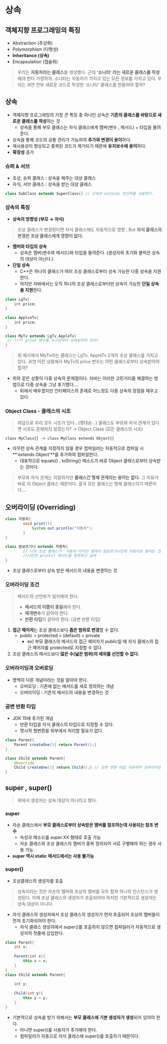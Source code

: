 # 상속

## 객체지향 프로그래밍의 특징

- Abstraction (추상화)
- Polymorphism (다형성)
- **Inheritance (상속)**
- Encapsulation (캡슐화)

> 우리는 **자동차라는 클래스**를 생성했다. 근데 **‘소나타’ 라는 새로운 클래스를 작성**해야 한다 가정하자. 소나타는 자동차가 가지고 있는 모든 정보를 가지고 있다. 우리는 과연 전부 새로운 코드로 작성한 ‘소나타’ 클래스를 만들어야 할까?
>

## 상속

- 객체지향 프로그래밍의 가장 큰 특징 중 하나인 상속은 **기존의 클래스를 바탕으로 새로운 클래스를 작성**하는 것
    - 상속을 통해 부모 클래스는 자식 클래스에게 멤버(변수 , 메서드) + 타입을 물려준다.
- 상속을 통해 코드의 공통 관리가 가능하여 **추가와 변경이 용이**하다.
- 재사용성이 향상되고 중복된 코드가 제거되기 때문에 **유지보수에 용이**하다.
- **확장성** 증가

### 슈퍼 & 서브

- 조상, 슈퍼 클래스 : 상속을 해주는 대상 클래스
- 자식, 서브 클래스 : 상속을 받는 대상 클래스

```java
class SubClass extends SuperClass{} // 상속은 extends 연산자를 사용한다.
```

### 상속의 특징

- **상속의 방향성 (부모 → 자식)**

> 조상 클래스가 변경된다면 자식 클래스에도 자동적으로 영향 , But **자식 클래스의 변경은 조상 클래스에게 영향이 없다.**
>
- **멤버와 타입의 상속**
    - 상속은 멤버(변수와 메서드)와 타입을 물려준다. (생성자와 초기화 블럭은 상속의 대상이 아닌다.)
- **단일 상속**
    - C++은 하나의 클래스가 여러 조상 클래스로부터 상속 가능한 다중 상속을 지원한다.
    - 하지만 자바에서는 오직 하나의 조상 클래스로부터만 상속이 가능한 **단일 상속을 지원**한다.

```java
class LgTv{
	int price;
}

class ApplceTv{
	int price;
}

class MyTv extends LgTv,AppleTv{
 // ???? price 변수를 누구로부터 상속받아야 하지?
}
```

> 위 예시에서 MyTv라는 클래스는 LgTv, AppleTv 2개의 조상 클래스를 가지고 있다. 과연 이런 상황에서 MyTv의 price 변수는 어떤 클래스로부터 상속받아야 할까?
>
- 위와 같은 상황이 다중 상속의 문제점이다. 자바는 이러한 고민거리를 해결하는 방법으로 다중 상속을 그냥 포기했다….
    - 뒤에서 배우겠지만 인터페이스의 존재로 어느정도 다중 상속의 장점을 채우고 있다.

### Object Class - 클래스의 시조

> 여담으로 우리 모두 시조가 있다…(몇대손…) 클래스도 부모와 자식 관계가 있다면 시조도 존재하지 않겠는가? → Object Class (모든 클래스의 시조)
>

```
class MyClass{} -> class MyClass extends Object{}
```

- 아무런 상속 관계를 지정하지 않을 경우 컴파일러는 자동적으로 컴파일 시 **‘extends Object’**를 추가하여 컴파일한다.
    - 대표적으로 equals() , toString() 메소드가 바로 Object 클래스로부터 상속받는 것이다.

> 부모와 자식 관계는 지정하지만 **클래스간 형제 관계라는 용어는 없다.** 그 이유가 바로 이 Object 클래스 때문이다. 결국 모든 클래스는 형제 클래스이기 때문이다….
>

## 오버라이딩 (Overriding)

```java
class 자동차{
		void print(){
			System.out.println("자동차");
		}
}

class 람보르기니 extends 자동차{
		// 나의 조상 클래스가 '자동차'이지만 명색이 람보르기니인데 자동차로 불리는 건..... 
		//나만의 print() 메서드를 정의하고 싶어
}
```

- 조상 클래스로부터 상속 받은 메서드의 내용을 변경하는 것

### 오버라이딩 조건

> 메서드의 선언부가 일치해야 한다.
>
> - **메서드의 이름이 동일**해야 한다.
> - **매개변수**가 같아야 한다.
> - **반환 타입**이 같아야 한다. (공변 반환 타입)
1. **접근 제어자**는 조상 클래스보다 **좁은 범위로 변경**할 수 없다.
    - public > protected > (default) > private
        - ex) 부모 클래스의 메서드의 접근 제어자가 public일 때 자식 클래스의 접근 제어자를 protected로 지정할 수 없다.
2. 조상 클래스의 메서드보다 **많은 수(넓은 범위)의 예외를 선언할 수 없다.**

### 오버라이딩과 오버로딩

- 명백히 다른 개념이라는 것을 알아야 한다.
    - 오버로딩 : 기존에 없는 메서드를 새로 정의하는 개념
    - 오버라이딩 : 기존의 메서드의 내용을 변경하는 것

### 공변 반환 타입

- JDK 15에 추가된 개념
    - 반환 타입을 자식 클래스의 타입으로 지정할 수 있다.
    - 명시적 형변환을 외부에서 처리할 필요가 없다.

```java
class Parent{
	Parent createOne(){ return Parent();}
}

class Child extends Parent{
	@Override
	Child createOne(){ return Child();} // 공변 반환 타입 사용하여 오버라이딩
}
```

## super , super()

> 위에서 생성자는 상속 대상이 아니라고 했다.
>

### super

- 자손 클래스에서 **부모 클래스로부터 상속받은 멤버를 참조하는데 사용되는  참조 변수**
    - 속성과 메소드를 super.XX 형태로 호출 가능
    - 자손 클래스와 조상 클래스의 멤버가 중복 정의되어 서로 구별해야 하는 경우 사용 가능
- **super 역시 static 메서드에서는 사용 불가능**

### super()

- 조상클래스의 생성자를 호출

> 상속이라는 것은 자손의 멤버와 조상의 멤버를 모두 합쳐 하나의 인스턴스가 생성된다. 이때 조상 클래스의 생성자가 호출되어야 하지만 기본적으로 생성자는 상속 대상이 아니다.
>
- 자식 클래스의 생성자에서 조상 클래스의 생성자가 먼저 호출되어 조상의 멤버들이 먼저 초기화되어야 한다.
    - 자식 클래스 생성자에서 super()를 호출하지 않으면 컴파일러가 자동적으로 생성자의 첫줄에 삽입한다.

```java
class Parent{
    int x;
    
    Parent(int x){
        this.x = x;
    }
}
class Child extends Parent{
    
    int y;
    
    Child(int y){
        this.y = y;
    }
}
```

- 기본적으로 상속을 받기 위해서는 **부모 클래스에 기본 생성자가 생성**되어 있어야 한다.
    - 아니면 super()를 사용자가 추가해야 한다.
    - 컴파일러가 자동으로 자식 클래스에 super()를 호출하기 때문이다.
